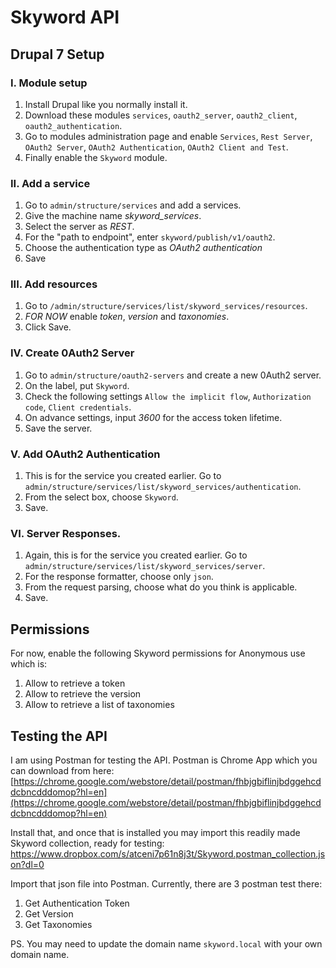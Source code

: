 # Skyword API

## Drupal 7 Setup

### I. Module setup

1. Install Drupal like you normally install it.
2. Download these modules `services`, `oauth2_server`, `oauth2_client`, `oauth2_authentication`.
3. Go to modules administration page and enable `Services`, `Rest Server`, `OAuth2 Server`, `OAuth2 Authentication`, `OAuth2 Client and Test`.
3. Finally enable the `Skyword` module.

### II. Add a service

1. Go to `admin/structure/services` and add a services.
2. Give the machine name *skyword_services*.
3. Select the server as *REST*.
4. For the "path to endpoint", enter `skyword/publish/v1/oauth2`.
5. Choose the authentication type as *OAuth2 authentication*
6. Save

### III. Add resources

1. Go to `/admin/structure/services/list/skyword_services/resources`.
2. *FOR NOW* enable *token*, *version* and *taxonomies*.
3. Click Save.

### IV. Create 0Auth2 Server

1. Go to `admin/structure/oauth2-servers` and create a new 0Auth2 server.
2. On the label, put `Skyword`.
3. Check the following settings `Allow the implicit flow`, `Authorization code`, `Client credentials`.
4. On advance settings, input *3600* for the access token lifetime.
5. Save the server.

### V. Add OAuth2 Authentication

1. This is for the service you created earlier. Go to `admin/structure/services/list/skyword_services/authentication`.
2. From the select box, choose `Skyword`.
3. Save.

### VI. Server Responses.

1. Again, this is for the service you created earlier. Go to `admin/structure/services/list/skyword_services/server`.
2. For the response formatter, choose only `json`.
3. From the request parsing, choose what do you think is applicable.
4. Save.

## Permissions

For now, enable the following Skyword permissions for Anonymous use which is:

1. Allow to retrieve a token
2. Allow to retrieve the version
3. Allow to retrieve a list of taxonomies

## Testing the API

I am using Postman for testing the API. Postman is Chrome App which you can download from here:
[https://chrome.google.com/webstore/detail/postman/fhbjgbiflinjbdggehcddcbncdddomop?hl=en](https://chrome.google.com/webstore/detail/postman/fhbjgbiflinjbdggehcddcbncdddomop?hl=en)

Install that, and once that is installed you may import this readily made Skyword collection, ready for testing:
https://www.dropbox.com/s/atceni7p61n8j3t/Skyword.postman_collection.json?dl=0

Import that json file into Postman. Currently, there are 3 postman test there:

1. Get Authentication Token
2. Get Version
3. Get Taxonomies

PS. You may need to update the domain name `skyword.local` with your own domain name.

